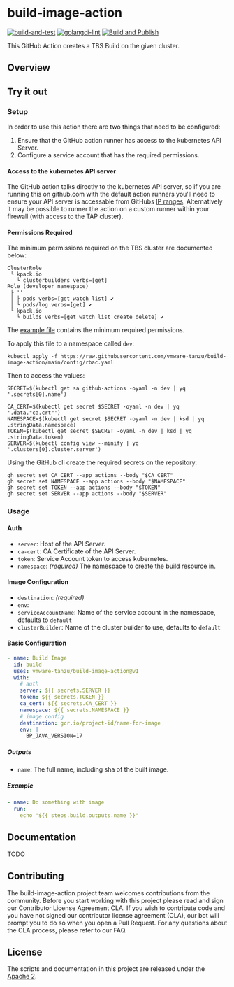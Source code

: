 # build-image-action

[![build-and-test](https://github.com/vmware-tanzu/build-image-action/actions/workflows/build-and-test.yaml/badge.svg)](https://github.com/vmware-tanzu/build-image-action/actions/workflows/build-and-test.yaml)
[![golangci-lint](https://github.com/vmware-tanzu/build-image-action/actions/workflows/golangci-lint.yml/badge.svg)](https://github.com/vmware-tanzu/build-image-action/actions/workflows/golangci-lint.yml)
[![Build and Publish](https://github.com/vmware-tanzu/build-image-action/actions/workflows/publish-image.yaml/badge.svg)](https://github.com/vmware-tanzu/build-image-action/actions/workflows/publish-image.yaml)

This GitHub Action creates a TBS Build on the given cluster.

## Overview

## Try it out

### Setup

In order to use this action there are two things that need to be configured:

1. Ensure that the GitHub action runner has access to the kubernetes API Server.
1. Configure a service account that has the required permissions.

#### Access to the kubernetes API server

The GitHub action talks directly to the kubernetes API server, so if you are running this on github.com with the default action runners
you'll need to ensure your API server is accessable from GitHubs [IP ranges](https://docs.github.com/en/authentication/keeping-your-account-and-data-secure/about-githubs-ip-addresses). 
Alternatively it may be possible to runner the action on a custom runner within your firewall (with access to the TAP cluster).

#### Permissions Required

The minimum permissions required on the TBS cluster are documented below:

```
ClusterRole
 └ kpack.io
   └ clusterbuilders verbs=[get]
Role (developer namespace)
 ├ ''
 │ ├ pods verbs=[get watch list] ✔
 │ └ pods/log verbs=[get] ✔
 └ kpack.io
   └ builds verbs=[get watch list create delete] ✔
```

The [example file](https://github.com/vmware-tanzu/build-image-action/blob/main/config/rbac.yaml) contains the minimum
required permissions.

To apply this file to a namespace called `dev`:

```
kubectl apply -f https://raw.githubusercontent.com/vmware-tanzu/build-image-action/main/config/rbac.yaml
```

Then to access the values:

```
SECRET=$(kubectl get sa github-actions -oyaml -n dev | yq '.secrets[0].name')

CA_CERT=$(kubectl get secret $SECRET -oyaml -n dev | yq '.data."ca.crt"')
NAMESPACE=$(kubectl get secret $SECRET -oyaml -n dev | ksd | yq .stringData.namespace)
TOKEN=$(kubectl get secret $SECRET -oyaml -n dev | ksd | yq .stringData.token)
SERVER=$(kubectl config view --minify | yq '.clusters[0].cluster.server')
```

Using the GitHub cli create the required secrets on the repository:

```
gh secret set CA_CERT --app actions --body "$CA_CERT"
gh secret set NAMESPACE --app actions --body "$NAMESPACE"
gh secret set TOKEN --app actions --body "$TOKEN"
gh secret set SERVER --app actions --body "$SERVER"
``` 

### Usage

#### Auth

- `server`: Host of the API Server.
- `ca-cert`: CA Certificate of the API Server.
- `token`: Service Account token to access kubernetes.
- `namespace`: _(required)_ The namespace to create the build resource in.

#### Image Configuration

- `destination`: _(required)_
- `env`:
- `serviceAccountName`: Name of the service account in the namespace, defaults to `default`
- `clusterBuilder`: Name of the cluster builder to use, defaults to `default`

#### Basic Configuration

```yaml
- name: Build Image
  id: build
  uses: vmware-tanzu/build-image-action@v1
  with:
    # auth
    server: ${{ secrets.SERVER }}
    token: ${{ secrets.TOKEN }}
    ca_cert: ${{ secrets.CA_CERT }}
    namespace: ${{ secrets.NAMESPACE }}
    # image config
    destination: gcr.io/project-id/name-for-image
    env: |
      BP_JAVA_VERSION=17
```

##### Outputs

- `name`: The full name, including sha of the built image.

##### Example

```yaml
- name: Do something with image
  run:
    echo "${{ steps.build.outputs.name }}"
```

## Documentation

TODO

## Contributing

The build-image-action project team welcomes contributions from the community. Before you start working with 
this project please read and sign our Contributor License Agreement CLA. If you wish to contribute code and 
you have not signed our contributor license agreement (CLA), our bot will prompt you to do so when you open 
a Pull Request. For any questions about the CLA process, please refer to our FAQ.

## License

The scripts and documentation in this project are released under the [Apache 2](LICENSE).
